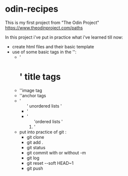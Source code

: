 # odin-recipes

This is my first project from "The Odin Project" https://www.theodinproject.com/paths

In this project i've put in practice what i've learned till now:

- create html files and their basic template
- use of some basic tags in the '<body>':
  - '<h1>' title tags
  - '<img>'image tag
  - '<a>'anchor tags
  - '<ul>' unordered lists '<li>'
  - '<ol>'ordered lists '<li>'
- put into practice of git :
  - git clone
  - git add .
  - git status
  - git commit with or without -m
  - git log
  - git reset --soft HEAD~1
  - git push
